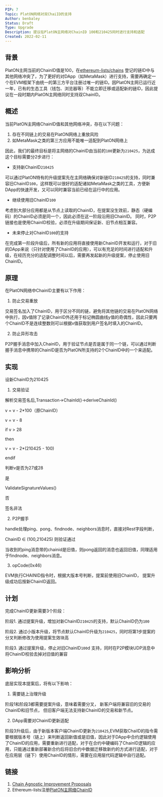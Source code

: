 ```yaml
---
PIP: 7
Topic: PlatON网络对双ChaiID的支持
Author: benbaley
Status: Draft 
Type: Upgrade
Description: 提议在PlatON主网络对ChainID 100和210425同时进行支持和适配
Created: 2022-02-11
---
```


## 背景

PlatON主网当前的ChainID值是100，在[ethereum-lists/chains](https://github.com/ethereum-lists/chains) 登记的链ID中与其他网络冲突了，为了更好的对DApp（如MetaMask）进行支持，需要再确定一个在EVM框架下由统一的第三方平台注册过唯一的链ID。因PlatON主网已运行近一年，已有的生态工具（钱包、浏览器等）不能立即迁移或适配新的链ID，因此提议在一段时期内PlatON主网络同时支持双ChainID。

## 概述

当前PlatON主网络ChainID值和其他网络冲突，存在以下问题：

1. 存在不同链上的交易在PlatON网络上重放风险
2. 如MetaMask之类的第三方应用不能唯一适配到PlatON网络上

因此，我们的最终目标是将主网络的ChainID由当前的`100`更新为`210425`，为达成这个目标需要分2步进行：

- 支持新ChainID`210425`

可以通过PlatON特有的升级提案先在主网络确保对新链ID`210425`的支持，同时兼容旧ChainID`100`，这样既可以很好的适配诸如MetaMask之类的工具，方便新DApp的快速开发，又可以同时兼容当前已经在运行中的应用。

- 继续使用旧ChainID`100`

考虑到大部分应用都是从节点上读取的ChainID，在提案没生效前，静态（硬编码）的ChainID必须是同一个，因此必须在这一阶段沿用旧ChainID。
同时，P2P链接也是使用ChainID校验，必须在升级期间保证新、旧节点相互兼容。

- 未来停止对ChainID`100`的支持

在完成第一阶段升级后，所有新的应用将直接使用新ChainID开发和运行，对于旧的DApp来说（只针对使用了ChainID的应用），可以有充足的时间进行适配和升级，在经历充分的适配调整时间以后，需要再发起新的升级提案，停止使用旧ChainID。

## 原理

在PlatON网络中ChainID主要有以下作用：

1. 防止交易重放

交易签名加入了ChainID，用于区分不同的链，避免将其他链的交易在PlatON网络中执行，因v值除了记录ChainID外还用于标记椭圆曲线y值的奇偶性，因此只要两个ChainID不是连续整数则可以根据v值获取到用户签名时填入的ChainID。

2. 防止异形攻击

P2P握手消息中加入ChainID，用于验证节点是否是属于同一个链，可以通过判断握手消息中携带的ChainID是否为PlatON所支持的2个ChainID中的一个来适配。

## 实现

设新ChainID为210425

1. 交易验证

解析交易签名后,Transaction->ChainId()->deriveChainId()

v = v - 2*100（原ChainID）

v = v - 8

if v > 28 

then

  v = v - 2*(210425 - 100)
	 
endif

判断v是否为27或28

是

   ValidateSignatureValues()
 
否

 签名非法


2. P2P握手

handle处理ping、pong、findnode、neighbors消息时，直接对Rest字段判断，

ChainID ∈ (100,210425) 则验证通过

当收到的ping消息带的chainid是旧值，则pong返回的消息也返回旧值，同理适用于findnode、neighbors消息。

3. opCode(0x46)

EVM执行CHAINID指令时，根据大版本号判断，提案前使用旧ChainID， 提案升级成功后按新ChainID返回。

## 计划

完成ChainID更新需要3个阶段：

阶段1. 通过提案升级，增加对新ChainID`210425`的支持，默认ChainID仍为`100`

阶段2. 通过小版本升级，将节点默认ChainID升级为`210425`，同时将第1步提案的分叉判断修改为使用提案生效块高

阶段3. 通过提案升级，停止对旧ChainID`100`d 支持，同时在P2P模块UDP消息中将ChainID校验去掉对旧值的兼容

## 影响分析

底层实现本提案后，将有以下影响：

1. 需要链上治理升级

阶段1和阶段3都需要提案升级，意味着需要分叉， 新客户端将兼容旧的交易的ChainID和旧节点， 但旧客户端无法支持新ChainID的交易和新节点。

2. DApp需要对ChainID更新适配

阶段3升级后，由于新版本客户端ChainID更新为`210425`,EVM获取ChaiID的指令需要根据版本号（链上）来判断返回新值或是旧值，因此对于DApp中合约逻辑使用了ChainID的应用，需要重新进行适配，对于在合约中硬编码了ChainID逻辑的应用，只能通过重新部署新合约后将旧合约中数据迁移致新约的方式进行适配，对于在应用层（链下）使用ChainID的情形，需要在应用层代码逻辑中自行适配。

## 链接

1. [Chain Agnostic Improvement Proposals](https://github.com/ChainAgnostic/CAIPs)
2. Ethereum-lists注册[PlatON主网络ChainID](https://github.com/ethereum-lists/chains/blob/master/_data/chains/eip155-210425.json)
